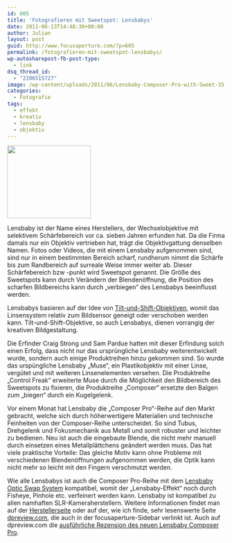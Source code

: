 ```yaml
---
id: 605
title: 'Fotografieren mit Sweetspot: Lensbabys'
date: 2011-06-13T14:48:30+00:00
author: Julian
layout: post
guid: http://www.focusaperture.com/?p=605
permalink: /fotografieren-mit-sweetspot-lensbabys/
wp-autosharepost-fb-post-type:
  - link
dsq_thread_id:
  - "2206515727"
image: /wp-content/uploads/2011/06/Lensbaby-Composer-Pro-with-Sweet-35.jpg
categories:
  - Fotografie
tags:
  - effekt
  - kreativ
  - lensbaby
  - objektiv
---
```

[<img src="https://i2.wp.com/www.focusaperture.com/wp-content/uploads/2011/06/lensbaby35lens.jpg?resize=193%2C168" alt="" title="lensbaby35lens" width="193" height="168" class="alignright size-full wp-image-607" data-recalc-dims="1" />](https://i2.wp.com/www.focusaperture.com/wp-content/uploads/2011/06/lensbaby35lens.jpg)
  
Lensbaby ist der Name eines Herstellers, der Wechselobjektive mit selektivem Schärfebereich vor ca. sieben Jahren erfunden hat. Da die Firma damals nur ein Objektiv vertrieben hat, trägt die Objektivgattung denselben Namen. Fotos oder Videos, die mit einem Lensbaby aufgenommen sind, sind nur in einem bestimmten Bereich scharf, rundherum nimmt die Schärfe bis zum Randbereich auf surreale Weise immer weiter ab. Dieser Schärfebereich bzw -punkt wird Sweetspot genannt. Die Größe des Sweetspots kann durch Verändern der Blendenöffnung, die Position des scharfen Bildbereichs kann durch &#8222;verbiegen&#8220; des Lensbabys beeinflusst werden. 

Lensbabys basieren auf der Idee von <a href="http://de.wikipedia.org/wiki/Tilt-und-Shift-Objektiv" target="_blank">Tilt-und-Shift-Objektiven</a>, womit das Linsensystem relativ zum Bildsensor geneigt oder verschoben werden kann. Tilt-und-Shift-Objektive, so auch Lensbabys, dienen vorrangig der kreativen Bildgestaltung.

Die Erfinder Craig Strong und Sam Pardue hatten mit dieser Erfindung solch einen Erfolg, dass nicht nur das ursprüngliche Lensbaby weiterentwickelt wurde, sondern auch einige Produktreihen hinzu gekommen sind. So wurde das urspüngliche Lensbaby &#8222;Muse&#8220;, ein Plastikobjektiv mit einer Linse, vergütet und mit weiteren Linsenelementen versehen. Die Produktreihe &#8222;Control Freak&#8220; erweiterte Muse durch die Möglichkeit den Bildbereich des Sweetspots zu fixieren, die Produktreihe &#8222;Composer&#8220; ersetzte den Balgen zum &#8222;biegen&#8220; durch ein Kugelgelenk. 

Vor einem Monat hat Lensbaby die &#8222;Composer Pro&#8220;-Reihe auf den Markt gebracht, welche sich durch höherwertigere Materialien und technische Feinheiten von der Composer-Reihe unterscheidet. So sind Tubus, Drehgelenk und Fokusmechanik aus Metall und somit robuster und leichter zu bedienen. Neu ist auch die eingebaute Blende, die nicht mehr manuell durch einsetzen eines Metallplättchens geändert werden muss. Das hat viele praktische Vorteile: Das gleiche Motiv kann ohne Probleme mit verschiedenen Blendenöffnungen aufgenommen werden, die Optik kann nicht mehr so leicht mit den Fingern verschmutzt werden.

Wie alle Lensbabys ist auch die Composer Pro-Reihe mit dem <a href="http://www.lensbaby.com/optics.php" target="_blank">Lensbaby Optic Swap System</a> kompatibel, womit der &#8222;Lensbaby-Effekt&#8220; noch durch Fisheye, Pinhole etc. verfeinert werden kann. Lensbaby ist kompatibel zu allen namhaften SLR-Kameraherstellern. Weitere Informationen findet man auf der <a href="http://www.lensbaby.com/#0" target="_blank">Herstellerseite</a> oder auf der, wie ich finde, sehr lesenswerte Seite <a href="http://www.dpreview.com/" target="_blank">dpreview.com</a>, die auch in der focusaperture-Sidebar verlinkt ist. Auch auf dpreview.com die <a href="http://www.dpreview.com/lensreviews/lensbaby_composerpro_sweet35/" target="_blank">ausführliche Rezension des neuen Lensbaby Composer Pro</a>.